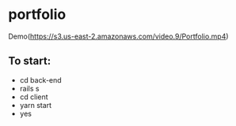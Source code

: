 # portfolio

Demo(https://s3.us-east-2.amazonaws.com/video.9/Portfolio.mp4)

## To start:
* cd back-end
* rails s
* cd client
* yarn start
* yes
